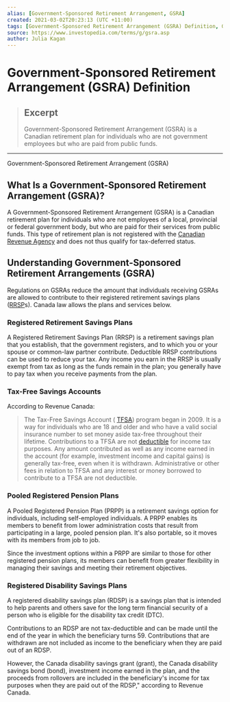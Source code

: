 ```yaml
---
alias: [Government-Sponsored Retirement Arrangement, GSRA]
created: 2021-03-02T20:23:13 (UTC +11:00)
tags: [Government-Sponsored Retirement Arrangement (GSRA) Definition, Government-Sponsored Retirement Arrangement (GSRA)]
source: https://www.investopedia.com/terms/g/gsra.asp
author: Julia Kagan
---
```


# Government-Sponsored Retirement Arrangement (GSRA) Definition

> ## Excerpt
> Government-Sponsored Retirement Arrangement (GSRA) is a Canadian retirement plan for individuals who are not government employees but who are paid from public funds.

---

Government-Sponsored Retirement Arrangement (GSRA)
## What Is a Government-Sponsored Retirement Arrangement (GSRA)?

A Government-Sponsored Retirement Arrangement (GSRA) is a Canadian retirement plan for individuals who are not employees of a local, provincial or federal government body, but who are paid for their services from public funds. This type of retirement plan is not registered with the [Canadian Revenue Agency](https://www.investopedia.com/terms/c/ccra.asp) and does not thus qualify for tax-deferred status.

## Understanding Government-Sponsored Retirement Arrangements (GSRA)

Regulations on GSRAs reduce the amount that individuals receiving GSRAs are allowed to contribute to their registered retirement savings plans ([RRSP](https://www.investopedia.com/terms/r/rrsp.asp)s). Canada law allows the plans and services below.

### Registered Retirement Savings Plans

A Registered Retirement Savings Plan (RRSP) is a retirement savings plan that you establish, that the government registers, and to which you or your spouse or common-law partner contribute. Deductible RRSP contributions can be used to reduce your tax. Any income you earn in the RRSP is usually exempt from tax as long as the funds remain in the plan; you generally have to pay tax when you receive payments from the plan.

### Tax-Free Savings Accounts

According to Revenue Canada:

> The Tax-Free Savings Account ( [TFSA](https://www.investopedia.com/terms/t/tax-free-savings-account-tfsa.asp)) program began in 2009. It is a way for individuals who are 18 and older and who have a valid social insurance number to set money aside tax-free throughout their lifetime. Contributions to a TFSA are not [deductible](https://www.investopedia.com/terms/d/deductible.asp) for income tax purposes. Any amount contributed as well as any income earned in the account (for example, investment income and capital gains) is generally tax-free, even when it is withdrawn. Administrative or other fees in relation to TFSA and any interest or money borrowed to contribute to a TFSA are not deductible.

### Pooled Registered Pension Plans

A Pooled Registered Pension Plan (PRPP) is a retirement savings option for individuals, including self-employed individuals. A PRPP enables its members to benefit from lower administration costs that result from participating in a large, pooled pension plan. It's also portable, so it moves with its members from job to job.

Since the investment options within a PRPP are similar to those for other registered pension plans, its members can benefit from greater flexibility in managing their savings and meeting their retirement objectives.

### Registered Disability Savings Plans

A registered disability savings plan (RDSP) is a savings plan that is intended to help parents and others save for the long term financial security of a person who is eligible for the disability tax credit (DTC).

Contributions to an RDSP are not tax-deductible and can be made until the end of the year in which the beneficiary turns 59. Contributions that are withdrawn are not included as income to the beneficiary when they are paid out of an RDSP.

However, the Canada disability savings grant (grant), the Canada disability savings bond (bond), investment income earned in the plan, and the proceeds from rollovers are included in the beneficiary's income for tax purposes when they are paid out of the RDSP," according to Revenue Canada.
